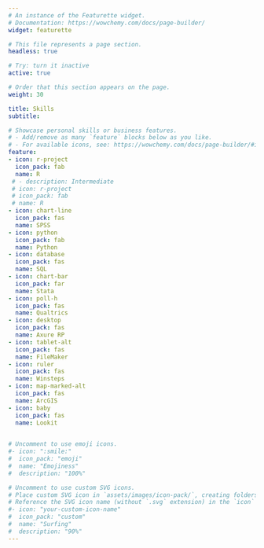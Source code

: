 ```yaml
---
# An instance of the Featurette widget.
# Documentation: https://wowchemy.com/docs/page-builder/
widget: featurette

# This file represents a page section.
headless: true

# Try: turn it inactive
active: true

# Order that this section appears on the page.
weight: 30

title: Skills
subtitle:

# Showcase personal skills or business features.
# - Add/remove as many `feature` blocks below as you like.
# - For available icons, see: https://wowchemy.com/docs/page-builder/#icons
feature:
- icon: r-project
  icon_pack: fab
  name: R
 # - description: Intermediate
 # icon: r-project
 # icon_pack: fab
 # name: R
- icon: chart-line
  icon_pack: fas
  name: SPSS
- icon: python
  icon_pack: fab
  name: Python
- icon: database
  icon_pack: fas
  name: SQL
- icon: chart-bar
  icon_pack: far
  name: Stata
- icon: poll-h
  icon_pack: fas
  name: Qualtrics
- icon: desktop
  icon_pack: fas
  name: Axure RP
- icon: tablet-alt
  icon_pack: fas
  name: FileMaker
- icon: ruler
  icon_pack: fas
  name: Winsteps
- icon: map-marked-alt
  icon_pack: fas
  name: ArcGIS
- icon: baby
  icon_pack: fas
  name: Lookit
  

# Uncomment to use emoji icons.
#- icon: ":smile:"
#  icon_pack: "emoji"
#  name: "Emojiness"
#  description: "100%"  

# Uncomment to use custom SVG icons.
# Place custom SVG icon in `assets/images/icon-pack/`, creating folders if necessary.
# Reference the SVG icon name (without `.svg` extension) in the `icon` field.
#- icon: "your-custom-icon-name"
#  icon_pack: "custom"
#  name: "Surfing"
#  description: "90%"
---
```

